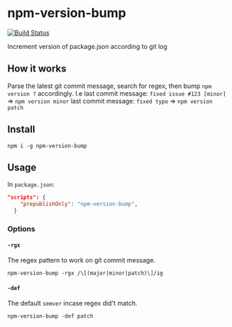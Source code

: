 npm-version-bump
===
[![Build Status](https://travis-ci.org/ronapelbaum/npm-version-bump.svg?branch=master)](https://travis-ci.org/ronapelbaum/npm-version-bump)

Increment version of package.json according to git log

## How it works
Parse the latest git commit message, search for regex, then bump `npm version ?` accordingly.
I.e
last commit message: `fixed issue #123 [minor]` => `npm version minor`
last commit message: `fixed typo` => `npm version patch`

## Install
```
npm i -g npm-version-bump
```

## Usage
In `package.json`:
```json
"scripts": {
    "prepublishOnly": "npm-version-bump",
  }
```

### Options
#### `-rgx`
The regex pattern to work on git commit message.
```
npm-version-bump -rgx /\[(major|minor|patch)\]/ig
```
#### `-def`
The default `semver` incase regex did't match.
```
npm-version-bump -def patch
```
